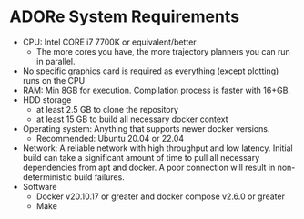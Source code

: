 <!--
********************************************************************************
* Copyright (C) 2017-2020 German Aerospace Center (DLR). 
* Eclipse ADORe, Automated Driving Open Research https://eclipse.org/adore
*
* This program and the accompanying materials are made available under the 
* terms of the Eclipse Public License 2.0 which is available at
* http://www.eclipse.org/legal/epl-2.0.
*
* SPDX-License-Identifier: EPL-2.0 
*
* Contributors: 
*   Andrew Koerner
*   Daniel Heß 
********************************************************************************
-->

# ADORe System Requirements
- CPU: Intel CORE i7 7700K or equivalent/better
  - The more cores you have, the more trajectory planners you can run in parallel.
- No specific graphics card is required as everything (except plotting) runs on the CPU
- RAM: Min 8GB for execution. Compilation process is faster with 16+GB.
- HDD storage
  - at least 2.5 GB to clone the repository
  - at least 15 GB to build all necessary docker context
- Operating system: Anything that supports newer docker versions. 
  - Recommended: Ubuntu 20.04 or 22.04
- Network: A reliable network with high throughput and low latency.  Initial build
can take a significant amount of time to pull all necessary dependencies from apt and docker.
A poor connection will result in non-deterministic build failures. 
- Software
  - Docker v20.10.17 or greater and docker compose v2.6.0 or greater
  - Make
